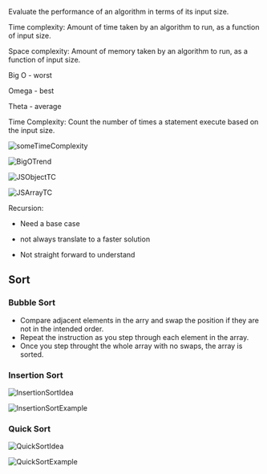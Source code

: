 Evaluate the performance of an algorithm in terms of its input size.

Time complexity: Amount of time taken by an algorithm to run, as a function of input size.

Space complexity: Amount of memory taken by an algorithm to run, as a function of input size.



Big O - worst

Omega - best

Theta - average



Time Complexity: Count the number of times a statement execute based on the input size.



![someTimeComplexity](E:\JS-Algorithms\img\someTimeComplexity.png)

![BigOTrend](E:\JS-Algorithms\img\BigOTrend.png)

![JSObjectTC](E:\JS-Algorithms\img\JSObjectTC.png)

![JSArrayTC](E:\JS-Algorithms\img\JSArrayTC.png)



Recursion:

- Need a base case

- not always translate to a faster solution
- Not straight forward to understand

## Sort

### Bubble Sort

- Compare adjacent elements in the arry and swap the position if they are not in the intended order.
- Repeat the instruction as you step through each element in the array.
- Once you step throught the whole array with no swaps, the array is sorted.

### Insertion Sort

![InsertionSortIdea](E:\JS-Algorithms\img\InsertionSortIdea.png)

![InsertionSortExample](E:\JS-Algorithms\img\InsertionSortExample.png)

### Quick Sort

![QuickSortIdea](E:\JS-Algorithms\img\QuickSortIdea.png)

![QuickSortExample](E:\JS-Algorithms\img\QuickSortExample.png)

